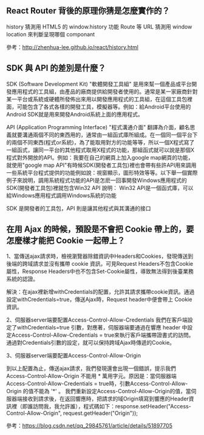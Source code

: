## React Router 背後的原理你猜是怎麼實作的？
history 猜測用 HTML5 的 window.history 功能
Route 等 URL 猜測用 window location 來判斷呈現哪個 componant 

參考：http://zhenhua-lee.github.io/react/history.html
## SDK 與 API 的差別是什麼？
SDK (Software Development Kit) "軟體開發工具組" 
是用來幫一個產品或平台開發應用程式的工具組，由產品的廠商提供給開發者使用的。通常是某一家廠商針對某一平台或系統或硬體所發佈出來用以開發應用程式的工具組，在這個工具包裡面，可能包含了各式各樣的開發工具，模擬器等。例如：給Android平台使用的Android SDK就是用來開發Android系統上面的應用程式。

API (Application Programming Interface) "程式溝通介面"
翻譯為介面，顧名思義就要溝通兩個不同的東西用的，通常由一組函式庫所組成。在一個同一個平台下的兩個不同東西(程式or系統)，為了能取用對方的功能等等，所以一個X程式寫了一組函式，讓同一平台的其他程式取用X程式的功能，那組函式就可以說是那個X程式對外開放的API。例如：我要在自己的網頁上加入google map網頁的功能，就使用"google map API"有時候SDK(開發者工具包)裡也會帶有些許API用來調用一些系統平台程式提供的功能例如說：視窗顯示，圖形特效等等。以下舉一個實際例子來說明，調用系統程式功能的API是怎麽一回事開發Windows應用程式的SDK(開發者工具包)裡就包含Win32 API 說明： Win32 API是一個函式庫，可以給Windows應用程式調用Windows系統的功能

SDK 是開發者的工具包，API 則是讓其他程式與其溝通的接口

## 在用 Ajax 的時候，預設是不會把 Cookie 帶上的，要怎麼樣才能把 Cookie 一起帶上？
1、當傳送ajax請求時，檢視瀏覽器除錯資訊中Headers和Cookies，發現傳送到後端的跨域請求並沒有攜帶 cookie 資訊，可見Request Headers不包含Cookie屬性，Response Headers中也不包含Set-Cookie屬性，導致無法得到後臺業務系統的認證。

解決：在ajax裡新增withCredentials的配置，允許其請求攜帶cookie資訊。通過設定withCredentials=true，傳送Ajax時，Request header中便會帶上 Cookie 資訊。

2、伺服器server端要配置Access-Control-Allow-Credentials
我們在客戶端設定了withCredentials=true 引數，對應著，伺服器端要通過在響應 header 中設定Access-Control-Allow-Credentials = true來執行客戶端攜帶證書式的訪問。通過對Credentials引數的設定，就可以保持跨域Ajax時傳遞的Cookie。

3、伺服器server端要配置Access-Control-Allow-Origin

到以上配置為止，傳送ajax請求，我們發現還會出現一個錯誤，提示我們 Access-Control-Allow-Origin 不能用 * 萬用字元。原因是：當伺服器端 Access-Control-Allow-Credentials = true時，引數Access-Control-Allow-Origin 的值不能為 '*' 。
我們重新設定Access-Control-Allow-Origin的值，當伺服器端接收到請求後，在返回響應時，把請求的域Origin填寫到響應的Header資訊裡（即誰訪問我，我允許誰），程式碼如下：response.setHeader("Access-Control-Allow-Origin", request.getHeader("Origin"));

參考：https://blog.csdn.net/qq_29845761/article/details/51897705